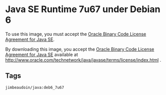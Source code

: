 # Java SE Runtime 7u67 under Debian 6

To use this image, you must accept the [Oracle Binary Code License Agreement for Java SE](http://www.oracle.com/technetwork/java/javase/terms/license/index.html).

By downloading this image, you accept the [Oracle Binary Code License Agreement for Java SE](http://www.oracle.com/technetwork/java/javase/terms/license/index.html) available at http://www.oracle.com/technetwork/java/javase/terms/license/index.html .


## Tags
```sh
jimbeaudoin/java:deb6_7u67
```
